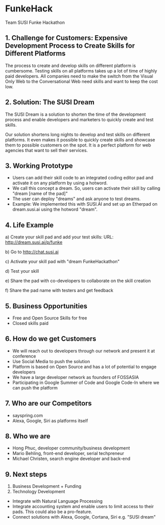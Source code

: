 # FunkeHack
Team SUSI Funke Hackathon

## 1. Challenge for Customers: Expensive Development Process to Create Skills for Different Platforms
The process to create and develop skills on different platform is cumbersome. Testing skills on all platforms takes up a lot of time of highly paid developers. All companies need to make the switch from the Visual Only Web to the Conversational Web need skills and want to keep the cost low. 

## 2. Solution: The SUSI Dream
The SUSI Dream is a solution to shorten the time of the development process and enable developers and marketers to quickly create and test skills.

Our solution shortens long nights to develop and test skills on different platforms. It even makes it possible to quickly create skills and showcase them to possible customers on the spot. It is a perfect platform for web agencies that want to sell their services.

## 3. Working Prototype
* Users can add their skill code to an integrated coding editor pad and activate it on any platform by using a hotword. 
* We call this concept a dream. So, users can activate their skill by calling "dream [name of the pad]"
* The user can deploy "dreams" and ask anyone to test dreams.
* Example: We implemented this with SUSI.AI and set up an Etherpad on dream.susi.ai using the hotword "dream".

## 4. Life Example
a) Create your skill pad and add your test skills: URL: http://dream.susi.ai/p/funke

b) Go to http://chat.susi.ai

c) Activate your skill pad with "dream FunkeHackathon"

d) Test your skill

e) Share the pad with co-developers to collaborate on the skill creation

f) Share the pad name with testers and get feedback

## 5. Business Opportunities
* Free and Open Source Skills for free
* Closed skills paid

## 6. How do we get Customers
* We will reach out to developers through our network and present it at conference
* Use Social Media to push the solution
* Platform is based on Open Source and has a lot of potential to engage developers
* We have a large developer network as founders of FOSSASIA
* Participating in Google Summer of Code and Google Code-In where we can push the platform

## 7. Who are our Competitors
* sayspring.com
* Alexa, Google, Siri as platforms itself

## 8. Who we are
* Hong Phuc, developer community/business development
* Mario Behling, front-end developer, serial techpreneur
* Michael Christen, search engine developer and back-end

## 9. Next steps
1. Business Development + Funding
2. Technology Development
* Integrate with Natural Language Processing
* Integrate accounting system and enable users to limit access to their pads. This could also be a pro-feature.
* Connect solutions with Alexa, Google, Cortana, Siri e.g. "SUSI dream"

